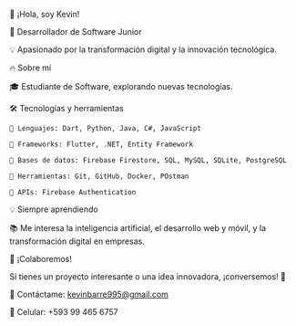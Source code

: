 👋 ¡Hola, soy Kevin!

  🚀 Desarrollador de Software Junior
  
  💡 Apasionado por la transformación digital y la innovación tecnológica. 

🔥 Sobre mí

  🎓 Estudiante de Software, explorando nuevas tecnologías.


🛠️ Tecnologías y herramientas
 
    🔹 Lenguajes: Dart, Python, Java, C#, JavaScript
    
    🔹 Frameworks: Flutter, .NET, Entity Framework
     
    🔹 Bases de datos: Firebase Firestore, SQL, MySQL, SQLite, PostgreSQL
    
    🔹 Herramientas: Git, GitHub, Docker, POstman
    
    🔹 APIs: Firebase Authentication

💡 Siempre aprendiendo

📚 Me interesa la inteligencia artificial, el desarrollo web y móvil, y la transformación digital en empresas.

🤝 ¡Colaboremos!

Si tienes un proyecto interesante o una idea innovadora, ¡conversemos! 🚀

📩 Contáctame: kevinbarre995@gmail.com 

📲 Celular: +593 99 465 6757
